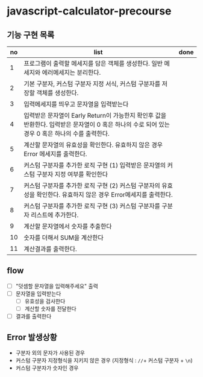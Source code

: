 # javascript-calculator-precourse

## 기능 구현 목록

| no  | list                                                                                                                                             | done |
| --- | ------------------------------------------------------------------------------------------------------------------------------------------------ | ---- |
| 1   | 프로그램이 출력할 메세지를 담은 객체를 생성한다. 일반 메세지와 에러메세지는 분리한다.                                                            |      |
| 2   | 기본 구분자, 커스텀 구분자 지정 서식, 커스텀 구분자를 저장할 객체를 생성한다.                                                                    |      |
| 3   | 입력메세지를 띄우고 문자열을 입력받는다                                                                                                          |      |
| 4   | 입력받은 문자열이 Early Return이 가능한지 확인후 값을 반환한다. 입력받은 문자열이 0 혹은 하나의 수로 되어 있는 경우 0 혹은 하나의 수를 출력한다. |      |
| 5   | 계산할 문자열의 유효성을 확인한다. 유효하지 않은 경우 Error 메세지를 출력한다.                                                                   |      |
| 6   | 커스텀 구분자를 추가한 로직 구현 (1) 입력받은 문자열의 커스텀 구분자 지정 여부를 확인한다                                                        |      |
| 7   | 커스텀 구분자를 추가한 로직 구현 (2) 커스텀 구분자의 유효성을 확인한다. 유효하지 않은 경우 Error메세지를 출력한다.                               |      |
| 8   | 커스텀 구분자를 추가한 로직 구현 (3) 커스텀 구분자를 구분자 리스트에 추가한다.                                                                   |      |
| 9   | 계산할 문자열에서 숫자를 추출한다                                                                                                                |      |
| 10  | 숫자를 더해서 SUM을 계산한다                                                                                                                     |      |
| 11  | 계산결과를 출력한다.                                                                                                                             |      |

## flow

- [ ] "덧셈할 문자열을 입력해주세요" 출력
- [ ] 문자열을 입력받는다
  - [ ] 유효성을 검사한다
  - [ ] 계산할 숫자를 전달한다
- [ ] 결과를 출력한다

## Error 발생상황

- 구분자 외의 문자가 사용된 경우
- 커스텀 구분자 지정형식을 지키지 않은 경우 (지정형식 : `//`+ 커스텀 구분자 + `\n`)
- 커스텀 구분자가 숫자인 경우
